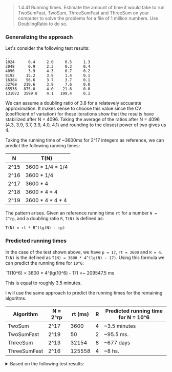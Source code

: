 > 1.4.41 Running times. Estimate the amount of time it would take to run TwoSumFast,
> TwoSum, ThreeSumFast and ThreeSum on your computer to solve the problems for a file
> of 1 million numbers. Use DoublingRatio to do so.

### Generalizing the approach

Let's consider the following test results:

    ...
    1024      0.4     2.0     0.5     1.3
    2048      0.9     2.3     0.3     0.4
    4096      3.9     4.3     0.7     0.2
    8192     15.2     3.9     1.4     0.1
    16384    56.6     3.7     3.7     0.1
    32768   219.6     3.9     7.6     0.0
    65536   875.0     4.0    21.6     0.0
    131072  3599.8    4.1   199.4     0.1

We can assume a doubling ratio of 3.8 for a relatevely accuarate approximation.
It makes sense to choose this value since the CV (coefficient of variation) for these iterations show that the results have stabilized after N = 4096. Taking the average of the ratios after N = 4096 (4.3, 3.9, 3.7, 3.9, 4.0, 4.1) and rounding to the closest power of two gives us 4.

Taking the running time of ~3600ms for 2^17 integers as reference, we can predict the following running times:

N    | T(N)
-----|-----------------
2^15 | 3600 * 1/4 * 1/4
2^16 | 3600 * 1/4
2^17 | 3600 * 4
2^18 | 3600 * 4 * 4
2^19 | 3600 * 4 * 4 * 4

The pattern arises. Given an reference running time `rt` for a number `N = 2^rp`, and a doubling ratio `R`, `T(N)` is defined as:

    T(N) = rt * R^(lg(N) - rp)

### Predicted running times

In the case of the test shown above, we have `p = 17`, `rt = 3600` and `R = 4`.
`T(N)` is the defined as `T(N) = 3600 * 4^(lg(N) - 17)`.
Using this formula we can predict the running time for `10^6`:

`T(10^6) = 3600 * 4^(lg(10^6) - 17) =~ 209547.5 ms

This is equal to roughly 3.5 minutes.

I will use the same approach to predict the running times for the remaining algoritms.

Algorithm    | N = 2^rp | rt (ms) | R   | Predicted running time for N = 10^6
-------------|----------|---------|-----|------------------------------------
TwoSum       | 2^17     | 3600    | 4   | ~3.5 minutes
TwoSumFast   | 2^19     | 50      | 2   | ~95.5 ms.
ThreeSum     | 2^13     | 32154   | 8   | ~677 days
ThreeSumFast | 2^16     | 125558  | 4   | ~8 hs.

<!-- T(N) = rt * R^(lg(N) - rp) -->
<!-- T(N) = 50 * 2^(lg(10^6) - 19) -->

<details>
    <summary>Based on the following test results:</summary>

    Running experiment "TwoSum"
    Runs per N: 10
    N, avg. time (ms), avg. ratio, time std., time CV
    1         0.0     0.0     0.0     NaN
    2         0.0     0.0     0.0     NaN
    4         0.0     0.0     0.0     NaN
    8         0.0     0.0     0.0     NaN
    16        0.1     0.0     0.3     3.2
    32        0.0     0.0     0.0     NaN
    64        0.0     0.0     0.0     NaN
    128       0.1     0.0     0.3     3.2
    256       0.1     1.0     0.3     3.2
    512       0.2     2.0     0.4     2.1
    1024      0.4     2.0     0.5     1.3
    2048      0.9     2.3     0.3     0.4
    4096      3.9     4.3     0.7     0.2
    8192     15.2     3.9     1.4     0.1
    16384    56.6     3.7     3.7     0.1
    32768   219.6     3.9     7.6     0.0
    65536   875.0     4.0    21.6     0.0
    131072  3599.8    4.1   199.4     0.1

    Running experiment "TwoSumFast"
    Runs per N: 20
    N, avg. time (ms), avg. ratio, time std., time CV
    1         0.0     0.0     0.0     NaN
    2         0.1     0.0     0.2     4.5
    4         0.1     1.0     0.2     4.5
    8         0.0     0.0     0.0     NaN
    16        0.1     0.0     0.2     4.5
    32        0.1     1.0     0.2     4.5
    64        0.1     1.0     0.2     4.5
    128       0.1     2.0     0.3     3.1
    256       0.1     0.5     0.2     4.5
    512       0.1     2.0     0.3     3.1
    1024      0.2     1.5     0.4     2.4
    2048      0.4     2.3     0.5     1.4
    4096      0.8     2.3     0.4     0.5
    8192      1.4     1.8     0.5     0.4
    16384     3.4     2.4     0.8     0.2
    32768     4.7     1.4     0.8     0.2
    65536     7.3     1.6     0.5     0.1
    131072   15.0     2.0     2.5     0.2
    262144   28.7     1.9     5.3     0.2
    524288   50.0     1.7     1.4     0.0

    Running experiment "ThreeSum"
    Runs per N: 10
    N, avg. time (ms), avg. ratio, time std., time CV
    1         0.0     0.0     0.0     NaN
    2         0.1     0.0     0.3     3.2
    4         0.0     0.0     0.0     NaN
    8         0.0     0.0     0.0     NaN
    16        0.0     0.0     0.0     NaN
    32        0.1     0.0     0.3     3.2
    64        0.2     2.0     0.4     2.1
    128       1.1     5.5     1.1     1.0
    256       1.7     1.5     1.3     0.7
    512      10.2     6.0     1.5     0.1
    1024     70.4     6.9     4.2     0.1
    2048    515.1     7.3    13.6     0.0
    4096    3678.8    7.1   145.5     0.0
    8192    32154.7   8.7   603.3     0.0

    Running experiment "ThreeSumFast"
    Runs per N: 4
    N, avg. time (ms), avg. ratio, time std., time CV
    1         0.0     0.0     0.0     NaN
    2         0.3     0.0     0.5     2.0
    4         0.0     0.0     0.0     NaN
    8         0.0     0.0     0.0     NaN
    16        0.0     0.0     0.0     NaN
    32        0.3     0.0     0.5     2.0
    64        0.3     1.0     0.5     2.0
    128       1.0     4.0     0.0     0.0
    256       1.8     1.8     1.0     0.5
    512       4.0     2.3     0.0     0.0
    1024     18.0     4.5     1.8     0.1
    2048     76.0     4.2     2.6     0.0
    4096    366.3     4.8     8.4     0.0
    8192    1561.0    4.3    20.2     0.0
    16384   7051.8    4.5   247.6     0.0
    32768   29055.0   4.1   446.1     0.0
    65536   125558.0  4.3   1487.9    0.0
</details>